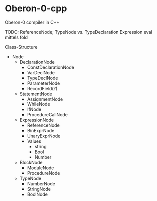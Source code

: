 # Oberon-0-cpp
Oberon-0 compiler in C++

TODO: 
ReferenceNode; 
TypeNode vs. TypeDeclaration
Expression eval mittels fold

Class-Structure
- Node
    - DeclarationNode
        - ConstDeclarationNode
        - VarDeclNode
        - TypeDeclNode
        - ParameterNode
        - RecordField(?)
    - StatementNode
        - AssignmentNode
        - WhileNode
        - IfNode
        - ProcedureCallNode
    - ExpressionNode
        - ReferenceNode
        - BinExprNode
        - UnaryExprNode
        - Values 
            - string
            - Bool
            - Number
    - BlockNode 
        - ModuleNode
        - ProcedureNode
    - TypeNode
        - NumberNode
        - StringNode
        - BoolNode


